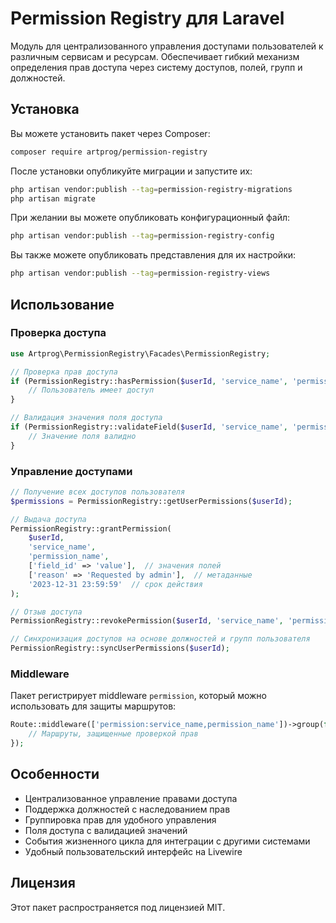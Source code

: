 # Permission Registry для Laravel

Модуль для централизованного управления доступами пользователей к различным сервисам и ресурсам. Обеспечивает гибкий механизм определения прав доступа через систему доступов, полей, групп и должностей.

## Установка

Вы можете установить пакет через Composer:

```bash
composer require artprog/permission-registry
```

После установки опубликуйте миграции и запустите их:

```bash
php artisan vendor:publish --tag=permission-registry-migrations
php artisan migrate
```

При желании вы можете опубликовать конфигурационный файл:

```bash
php artisan vendor:publish --tag=permission-registry-config
```

Вы также можете опубликовать представления для их настройки:

```bash
php artisan vendor:publish --tag=permission-registry-views
```

## Использование

### Проверка доступа

```php
use Artprog\PermissionRegistry\Facades\PermissionRegistry;

// Проверка прав доступа
if (PermissionRegistry::hasPermission($userId, 'service_name', 'permission_name')) {
    // Пользователь имеет доступ
}

// Валидация значения поля доступа
if (PermissionRegistry::validateField($userId, 'service_name', 'permission_name', 'field_name', 'value')) {
    // Значение поля валидно
}
```

### Управление доступами

```php
// Получение всех доступов пользователя
$permissions = PermissionRegistry::getUserPermissions($userId);

// Выдача доступа
PermissionRegistry::grantPermission(
    $userId,
    'service_name',
    'permission_name',
    ['field_id' => 'value'],  // значения полей
    ['reason' => 'Requested by admin'],  // метаданные
    '2023-12-31 23:59:59'  // срок действия
);

// Отзыв доступа
PermissionRegistry::revokePermission($userId, 'service_name', 'permission_name');

// Синхронизация доступов на основе должностей и групп пользователя
PermissionRegistry::syncUserPermissions($userId);
```

### Middleware

Пакет регистрирует middleware `permission`, который можно использовать для защиты маршрутов:

```php
Route::middleware(['permission:service_name,permission_name'])->group(function () {
    // Маршруты, защищенные проверкой прав
});
```

## Особенности

- Централизованное управление правами доступа
- Поддержка должностей с наследованием прав
- Группировка прав для удобного управления
- Поля доступа с валидацией значений
- События жизненного цикла для интеграции с другими системами
- Удобный пользовательский интерфейс на Livewire

## Лицензия

Этот пакет распространяется под лицензией MIT.



